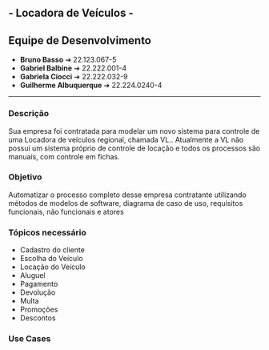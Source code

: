 ## - Locadora de Veículos - 
## Equipe de Desenvolvimento

- **Bruno Basso** ➔ 22.123.067-5
- **Gabriel Balbine** ➔ 22.222.001-4
- **Gabriela Ciocci** ➔ 22.222.032-9
- **Guilherme Albuquerque** ➔ 22.224.0240-4

---------------------------------------------------

### Descrição

Sua empresa foi contratada para modelar um novo sistema para controle de uma Locadora de veículos regional, chamada VL..
Atualmente a VL não possui um sistema próprio de controle de locação e todos os processos são manuais, com controle em fichas.

### Objetivo

Automatizar o processo completo desse empresa contratante utilizando métodos de modelos de software, diagrama de caso de uso, requisitos funcionais, não funcionais e atores

### Tópicos necessário

- Cadastro do cliente
- Escolha do Veículo
- Locação do Veículo
- Aluguel
- Pagamento
- Devolução
- Multa
- Promoções
- Descontos


### Use Cases
